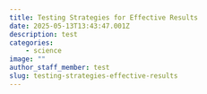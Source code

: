 ```yaml
---
title: Testing Strategies for Effective Results
date: 2025-05-13T13:43:47.001Z
description: test
categories:
    - science
image: ""
author_staff_member: test
slug: testing-strategies-effective-results
---
```

